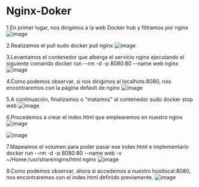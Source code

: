 # Nginx-Doker

1.En primer lugar, nos dirigimos a la web Docker hub y filtramos por nginx
![image](https://user-images.githubusercontent.com/91616284/170467200-63ed2f47-8bc5-4f5a-ae0e-c7d844c466d6.png)

2.Realizamos el pull sudo docker pull nginx
![image](https://user-images.githubusercontent.com/91616284/170467303-f909bbb1-a294-4b3a-9504-8e33947f3bbf.png)

3.Levantamos el contenedor que alberga el servicio nginx ejecutando el siguiente comando docker run --rm -d -p 8080:80 --name web nginx
![image](https://user-images.githubusercontent.com/91616284/170467574-19c2ee22-4c26-4e04-962b-788800b4e967.png)

4.Como podemos observar, si nos dirigimos al localhots:8080, nos encontraremos con la página default de nginx
![image](https://user-images.githubusercontent.com/91616284/170467693-49be8428-b98b-48c3-9889-656500ff8ccd.png)

5.A continuación, finalizamos o "matamos" al contenedor sudo docker stop web
![image](https://user-images.githubusercontent.com/91616284/170467835-69604d6b-bf3e-47c9-8cea-c702d904dd19.png)

6.Procedemos a crear el index.html que emplearemos en nuestro nginx
![image](https://user-images.githubusercontent.com/91616284/170468196-2f07806d-61a1-4dbc-b56a-b6a0c703371d.png)

![image](https://user-images.githubusercontent.com/91616284/170468136-611bb0b8-25bd-457b-971a-de80b3caf369.png)

7.Mapeamos el volumen para poder pasar ese index.html e implementarlo docker run --rm -d -p 8080:80 --name web -v ~/Home:/usr/share/nginx/html nginx
![image](https://user-images.githubusercontent.com/91616284/170468686-3ce46d9d-271d-44c6-a66d-924cd0b2d09e.png)

8.Como podemos observar, ahora si accedemos a nuestro hostlocal:8080, nos encontraremos con el index.html definido previamente.
![image](https://user-images.githubusercontent.com/91616284/170468731-767338ad-56fb-40a9-9c4a-d8a60539d0c3.png)
